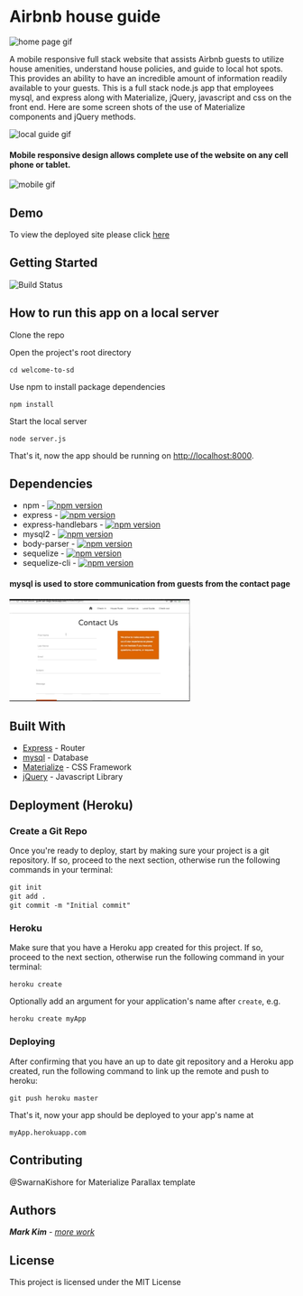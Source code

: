 # Airbnb house guide 
![home page gif](/assets/images/homepage.gif)


A mobile responsive full stack website that assists Airbnb guests to utilize house amenities, understand house policies, and guide to local hot spots.
This provides an ability to have an incredible amount of information readily available to your guests.
This is a full stack node.js app that employees mysql, and express along with Materialize, jQuery, javascript and css on the front end.
Here are some screen shots of the use of Materialize components and jQuery methods.

![local guide gif](/assets/images/localguide.gif)


#### Mobile responsive design allows complete use of the website on any cell phone or tablet.


![mobile gif](/assets/images/mobileresponsive.gif)

## Demo
To view the deployed site please click [here](http://guide-san-diego.herokuapp.com/) 

## Getting Started
![Build Status](https://travis-ci.org/dwyl/esta.svg?branch=master)

## How to run this app on a local server

Clone the repo

Open the project's root directory

```
cd welcome-to-sd
```

Use npm to install package dependencies

```
npm install
```

Start the local server

```
node server.js
```

That's it, now the app should be running on <http://localhost:8000>. 



## Dependencies
* npm - [![npm version](https://badge.fury.io/js/npm.svg)](https://badge.fury.io/js/npm)
* express    -        [![npm version](https://badge.fury.io/js/express.svg)](https://badge.fury.io/js/express)
* express-handlebars - [![npm version](https://badge.fury.io/js/express-handlebars.svg)](https://badge.fury.io/js/express-handlebars)
* mysql2 -              [![npm version](https://badge.fury.io/js/mysql2.svg)](https://badge.fury.io/js/mysql2)
* body-parser  -       [![npm version](https://badge.fury.io/js/body-parser.svg)](https://badge.fury.io/js/body-parser)
* sequelize     -     [![npm version](https://badge.fury.io/js/sequelize.svg)](https://badge.fury.io/js/sequelize)
* sequelize-cli  -    [![npm version](https://badge.fury.io/js/sequelize-cli.svg)](https://badge.fury.io/js/sequelize-cli)

#### mysql is used to store communication from guests from the contact page

![contact gif](/assets/images/contact_pg.gif)


## Built With

* [Express](http://www.dropwizard.io/1.0.2/docs/) - Router
* [mysql](https://mysql.com) - Database
* [Materialize](https://materialize.css.com/) - CSS Framework
* [jQuery](https://jquery.com/) - Javascript Library


## Deployment (Heroku)

### Create a Git Repo

Once you're ready to deploy, start by making sure your project is a git repository. If so, proceed to the next section, otherwise run the following commands in your terminal:

```
git init
git add .
git commit -m "Initial commit"
```

### Heroku

Make sure that you have a Heroku app created for this project. If so, proceed to the next section, otherwise run the following command in your terminal:

```
heroku create
```

Optionally add an argument for your application's name after `create`, e.g.

```
heroku create myApp
```

### Deploying


After confirming that you have an up to date git repository and a Heroku app created, run the following command to link up the remote and push to heroku:
```
git push heroku master
```
That's it, now your app should be deployed to your app's name at
```
myApp.herokuapp.com
```
## Contributing
@SwarnaKishore for Materialize Parallax template

## Authors

***Mark Kim*** - [*more work*](https://github.com/markjnkim)


## License

This project is licensed under the MIT License 
